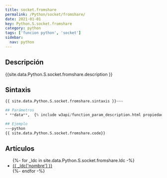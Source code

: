```yaml
---
title: socket.fromshare
permalink: /Python/socket/fromshare/
date: 2021-01-01
key: Python.S.socket.fromshare
category: python
tags: ['funcion python', 'socket']
sidebar: 
  nav: python
---
```


## Descripción
{{site.data.Python.S.socket.fromshare.description }}

## Sintaxis
~~~python
{{ site.data.Python.S.socket.fromshare.sintaxis }}~~~

## Parámetros
* **data**,  {% include w3api/function_param_description.html propiedad=site.data.Python.S.socket.fromshare valor="data" %}

## Ejemplo
~~~python
{{ site.data.Python.S.socket.fromshare.code}}
~~~

## Artículos
<ul>
{%- for _ldc in site.data.Python.S.socket.fromshare.ldc -%}
   <li>
       <a href="{{_ldc['url'] }}">{{ _ldc['nombre'] }}</a>
   </li>
{%- endfor -%}
</ul>
